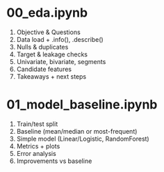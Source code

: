 # 00_eda.ipynb
1. Objective & Questions
2. Data load + .info(), .describe()
3. Nulls & duplicates
4. Target & leakage checks
5. Univariate, bivariate, segments
6. Candidate features
7. Takeaways + next steps

# 01_model_baseline.ipynb
1. Train/test split
2. Baseline (mean/median or most-frequent)
3. Simple model (Linear/Logistic, RandomForest)
4. Metrics + plots
5. Error analysis
6. Improvements vs baseline
